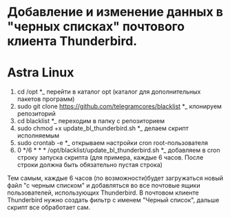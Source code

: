 # Добавление и изменение данных в "черных списках" почтового клиента Thunderbird.

# Astra Linux 
1. cd /opt                                                          *_ перейти в каталог opt (каталог для дополнительных пакетов программ)
2. sudo git clone https://github.com/telegramcores/blacklist        *_ клонируем репозиторий
3. cd blacklist                                                     *_ переходим в папку с репозиторием
4. sudo chmod +x update_bl_thunderbird.sh                           *_ делаем скрипт исполняемым
5. sudo crontab -e                                                  *_ открываем настройки cron root-пользователя
6. 0 */6 * * * /opt/blacklist/update_bl_thunderbird.sh              *_ добавляем в cron строку запуска скрипта (для примера, каждые 6 часов. После строки должна быть обязательно пустая строка)

Тем самым, каждые 6 часов (по возможности)будет загружаться новый файл "с черным списком" и добавляться во все почтовые ящики пользователей, использующих Thunderbird.
В почтовом клиенте Thunderbird нужно создать фильтр с именем "Черный список", дальше скрипт все обработает сам.
